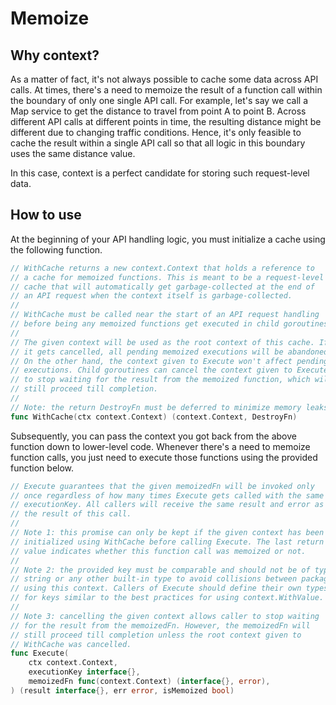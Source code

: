 # Memoize

## Why context?

As a matter of fact, it's not always possible to cache some data across API calls. At times, there's a need to memoize 
the result of a function call within the boundary of only one single API call. For example, let's say we call a Map 
service to get the distance to travel from point A to point B. Across different API calls at different points in time, 
the resulting distance might be different due to changing traffic conditions. Hence, it's only feasible to cache the 
result within a single API call so that all logic in this boundary uses the same distance value.

In this case, context is a perfect candidate for storing such request-level data.

## How to use

At the beginning of your API handling logic, you must initialize a cache using the following function.

```go
// WithCache returns a new context.Context that holds a reference to
// a cache for memoized functions. This is meant to be a request-level
// cache that will automatically get garbage-collected at the end of
// an API request when the context itself is garbage-collected.
//
// WithCache must be called near the start of an API request handling
// before being any memoized functions get executed in child goroutines.
//
// The given context will be used as the root context of this cache. If
// it gets cancelled, all pending memoized executions will be abandoned.
// On the other hand, the context given to Execute won't affect pending
// executions. Child goroutines can cancel the context given to Execute
// to stop waiting for the result from the memoized function, which will
// still proceed till completion.
//
// Note: the return DestroyFn must be deferred to minimize memory leaks.
func WithCache(ctx context.Context) (context.Context, DestroyFn)
```

Subsequently, you can pass the context you got back from the above function down to lower-level code. Whenever there's
a need to memoize function calls, you just need to execute those functions using the provided function below.

```go
// Execute guarantees that the given memoizedFn will be invoked only
// once regardless of how many times Execute gets called with the same
// executionKey. All callers will receive the same result and error as
// the result of this call.
//
// Note 1: this promise can only be kept if the given context has been
// initialized using WithCache before calling Execute. The last return
// value indicates whether this function call was memoized or not.
//
// Note 2: the provided key must be comparable and should not be of type
// string or any other built-in type to avoid collisions between packages
// using this context. Callers of Execute should define their own types
// for keys similar to the best practices for using context.WithValue.
//
// Note 3: cancelling the given context allows caller to stop waiting
// for the result from the memoizedFn. However, the memoizedFn will
// still proceed till completion unless the root context given to
// WithCache was cancelled.
func Execute(
	ctx context.Context,
	executionKey interface{},
	memoizedFn func(context.Context) (interface{}, error),
) (result interface{}, err error, isMemoized bool)
```
